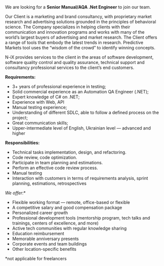 We are looking for a **Senior Manual/AQA .Net Engineer** to join our team.

Our Client is a marketing and brand consultancy, with proprietary market
research and advertising solutions grounded in the principles of behavioral
science. The Company specializes in helping clients with their communication
and innovation programs and works with many of the world’s largest buyers of
advertising and market research. The Client offers a range of tools that
embody the latest trends in research. Predictive Markets tool uses the “wisdom
of the crowd” to identify winning concepts.

N-iX provides services to the client in the areas of software development,
software quality control and quality assurance, technical support and
consultancy professional services to the client’s end customers.

**Requirements:**

  * 3+ years of professional experience in testing;
  * Solid commercial experience as an Automation QA Engineer (.NET);
  * Expert knowledge of C# on .NET;
  * Experience with Web, API
  * Manual testing experience;
  * Understanding of different SDLC, able to follow a defined process on the project;
  * Great communication skills;
  * Upper-intermediate level of English, Ukrainian level — advanced and higher

**Responsibilities:**

  * Technical tasks implementation, design, and refactoring.
  * Code review, code optimization.
  * Participate in team planning and estimations.
  * Perform an effective code review process.
  * Manual testing
  * Interaction with customers in terms of requirements analysis, sprint planning, estimations, retrospectives

  
  

**We offer*:**

  * Flexible working format — remote, office-based or flexible
  * A competitive salary and good compensation package
  * Personalized career growth
  * Professional development tools (mentorship program, tech talks and trainings, centers of excellence, and more)
  * Active tech communities with regular knowledge sharing
  * Education reimbursement
  * Memorable anniversary presents
  * Corporate events and team buildings
  * Other location-specific benefits

*not applicable for freelancers